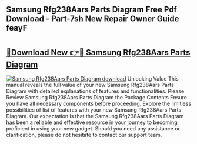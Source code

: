 ## Samsung Rfg238Aars Parts Diagram Free Pdf Download - Part-7sh New Repair Owner Guide feayF

# <h2><a href="http://dfjjia.blite.top/?on=Samsung+Rfg238Aars+Parts+Diagram">🔗Download New 👉🔴 Samsung Rfg238Aars Parts Diagram</a></h2>

[![Samsung Rfg238Aars Parts Diagram download](https://i.imgur.com/lujVjoI.png)](http://dfjjia.blite.top/?on=Samsung+Rfg238Aars+Parts+Diagram)
Unlocking Value This manual reveals the full value of your new Samsung Rfg238Aars Parts Diagram with detailed explanations of features and functionalities. Please Review Samsung Rfg238Aars Parts Diagram the Package Contents Ensure you have all necessary components before proceeding. Explore the limitless possibilities of list of features with your new Samsung Rfg238Aars Parts Diagram. Our expectation is that the Samsung Rfg238Aars Parts Diagram has been a reliable and effective resource in your journey to becoming proficient in using your new gadget. Should you need any assistance or clarification, please do not hesitate to contact our support team.
